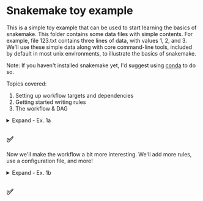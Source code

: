 # Snakemake toy example 

This is a simple toy example that can be used to start learning the basics of snakemake. This folder contains some data files with simple contents. For example, file 123.txt contains three lines of data, with values 1, 2, and 3. We'll use these simple data along with core command-line tools, included by default in most unix environments, to illustrate the basics of snakemake.

Note: If you haven't installed snakemake yet, I'd suggest using [conda](https://docs.conda.io/en/latest/miniconda.html) to do so.

Topics covered:
1. Setting up workflow targets and dependencies
2. Getting started writing rules
3. The workflow & DAG

<details><summary>Expand - Ex. 1a</summary>

Create a file named toy.snakefile with the following contents:

    rule all:
        input:
            "output/123_rsorted.txt",
            "output/345_rsorted.txt",
            "output/567_rsorted.txt"
            
    rule rsort:
        input:
            "{basename}.txt"
        output:
            "output/{basename}_rsorted.txt"
        shell:
            "sort -r {input} > {output}"

Topics covered:
* Targets & dependencies
* Writing rules

Targets - Have to think about the pipeline backwards - What do we want to end up with?

Dependencies - What rules must be in place (inputs/outputs) for these targets to be generated?
 - This will be more obvious with the addition of more rules

Writing rules - Generally will have 'input', 'output', and 'shell' blocks (more the whole story)

The rule 'all' is placed at the top of the file (the first rule, anyway), and is always executed. It's being used to define the targets for the workflow. I.e. by default, this workflow will generate these targets.

Now perform a dry-run:

    snakemake --snakefile toy.snakefile --dry-run

Notice that snakemake keeps track of the wildcards during the evaluation of each rule
* experiment by changing the targets so they don't match the input files
            
</details>

## ✅

Now we'll make the workflow a bit more interesting. We'll add more rules, use a configuration file, and more!

<details><summary>Expand - Ex. 1b</summary>


toy.snakefile contents:

    rule all:
      input:
        expand("output/{bname}_fsorted.txt", bname=config['basenames']),
        expand("output/{bname}_randsorted.txt", bname=config['basenames'])

    rule rsort:
      input:
        "{base}.txt"
      output:
        "output/{base}_rsorted.txt"
      shell:
        "sort -r {input} > {output}"

    rule append_value:
      input:
        "output/{base}_rsorted.txt"
      output:
        "output/{base}_appended.txt"
      params:
        append_val = config['append_val']
      shell:
        "cat {input} > {output} ; "
        "echo {params.append_val} >> {output}"

    rule randsort:
      input:
        "{base}.txt"
      output:
        "output/{base}_randsorted.txt"
      shell:
        "sort -R {input} > {output}"

    rule fsort:
      input:
        "output/{base}_appended.txt"
      output:
        "output/{base}_fsorted.txt"
      shell:
        "sleep 2 ; sort -n {input} > {output}"
        
toy_config.yml contents:

    basenames:
      - '123'
      - '345'
      - '567'
    append_val: 42

The config
* How is the config used with this snakefile?
        
The expand statement
* The various uses of curly braces can be confusing at first (at least for me)
* `expand` is distinct from `wildcards`
* can be thought of as "expand this string (arg 1) into an array of strings, filling in all combinations of values (args 2+ as key-value pairs)

Running the new snakefile/configfile

    snakemake --snakefile toy.snakefile --configfile toy_config.yml
        
Did snakemake run the workflow, and successfully create the desired targets?
* View the directory of results

More about the core tenets of snakemake (also gnu make, make-like things)
* Try running the workflow to completion, then running it again. What happens? 
* Delete `output`, then try again. Isn't this cool?
* Try deleting an intermediate file, then running the pipeline again. How is this beneficial? How can it be problematic?

The workflow & DAG
* Directed Acyclic Graph - how snakemake 'knows' how to produce the desired targets
* It can be useful to see the workflow DAG, and imagine how snakemake 'thinks' about executing it

Viewing the DAG (or rulegraph)

    #DAG (file-level granularity)
    snakemake --snakefile toy.snakefile --configfile toy_config.yml --dag | dot -T pdf > toy_dag.pdf
    #Rulegraph (rule-level granularity)
    snakemake --snakefile toy.snakefile --configfile toy_config.yml --rulegraph | dot -T pdf > toy_rulegraph.pdf

</details>

## ✅

